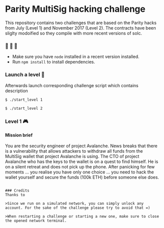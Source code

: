 # Parity MultiSig hacking challenge 

This repository contains two challenges that are based on the Parity hacks from July (Level 1) and November 2017 (Level 2). The contracts have been sliglty modoified so they compile with more recent versions of solc. 

### :minidisc: :minidisc: :minidisc:

- Make sure you have `node` installed in a recent version installed.
- Run `npm install` to install dependencies. 

### Launch a level :rocket:

Afterwards launch corresponding challenge script which contains description

```bash
$ ./start_level 1

$ ./start_level 2
```

### Level 1 :video_game:

#### Mission brief 

You are the security engineer of project Avalanche. News breaks that there is a vulnerability that allows attackers to withdraw all funds from the MultiSig wallet that project Avalanche is using. The CTO of project Avalanche who has the keys to the wallet is on a quest to find himself. He is on a silent retreat and does not pick up the phone. After panicking for few moments ... you realise you have only one choice ... you need to hack the wallet yourself and secure the funds (100k ETH) before someone else does.






```

### Credits
Thanks to 

>Since we run on a simulated network, you can simply unlock any account. For the sake of the challenge please try to avoid that =)

>When restarting a challenge or starting a new one, make sure to close the opened network terminal.
